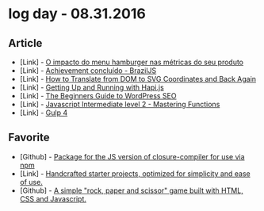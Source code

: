 # log day - 08.31.2016

## Article

- \[Link\] - [O impacto do menu hamburger nas métricas do seu produto](http://arquiteturadeinformacao.com/mobile/o-impacto-do-menu-hamburger-nas-metricas-do-seu-produto/)
- \[Link\] - [Achievement concluído - BrazilJS](https://willianjusten.com.br/achievement-concluido-braziljs/)
- \[Link\] - [How to Translate from DOM to SVG Coordinates and Back Again](https://www.sitepoint.com/how-to-translate-from-dom-to-svg-coordinates-and-back-again/)
- \[Link\] - [Getting Up and Running with Hapi.js](https://www.sitepoint.com/premium/screencasts/getting-up-and-running-with-hapi-js)
- \[Link\] - [The Beginners Guide to WordPress SEO](https://www.sitepoint.com/beginners-guide-to-wordpress-seo/)
- \[Link\] - [Javascript Intermediate level 2 - Mastering Functions](https://school.codequs.com/p/B1qaM67j/javascript-intermediate-level-2-mastering-functions/)
- \[Link\] - [Gulp 4](https://blog.matheuslc.com/gulp-4-13a959dd0e64#.i5oc8zeqn)


## Favorite

- \[Github\] - [Package for the JS version of closure-compiler for use via npm](https://github.com/google/closure-compiler-js)
- \[Link\] - [Handcrafted starter projects, optimized for simplicity and ease of use.](http://megaboilerplate.com/)
- \[Github\] - [A simple "rock, paper and scissor" game built with HTML, CSS and Javascript.](https://github.com/cauequeiroz/jsokenpo)
